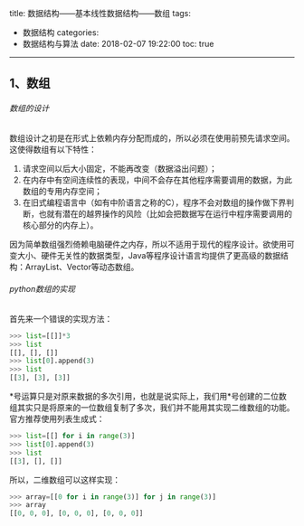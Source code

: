 title: 数据结构——基本线性数据结构——数组
tags:
  - 数据结构
categories:
  - 数据结构与算法
date: 2018-02-07 19:22:00
toc: true
---
## 1、数组

###### 数组的设计

数组设计之初是在形式上依赖内存分配而成的，所以必须在使用前预先请求空间。这使得数组有以下特性：
1. 请求空间以后大小固定，不能再改变（数据溢出问题）；
2. 在内存中有空间连续性的表现，中间不会存在其他程序需要调用的数据，为此数组的专用内存空间；
3. 在旧式编程语言中（如有中阶语言之称的C），程序不会对数组的操作做下界判断，也就有潜在的越界操作的风险（比如会把数据写在运行中程序需要调用的核心部分的内存上）。

因为简单数组强烈倚赖电脑硬件之内存，所以不适用于现代的程序设计。欲使用可变大小、硬件无关性的数据类型，Java等程序设计语言均提供了更高级的数据结构：ArrayList、Vector等动态数组。

###### python数组的实现
首先来一个错误的实现方法：
```python
>>> list=[[]]*3
>>> list
[[], [], []]
>>> list[0].append(3)
>>> list
[[3], [3], [3]]
```
	
\*号运算只是对原来数据的多次引用，也就是说实际上，我们用*号创建的二位数组其实只是将原来的一位数组复制了多次，我们并不能用其实现二维数组的功能。
官方推荐使用列表生成式：
```python
>>> list=[[] for i in range(3)]
>>> list[0].append(3)
>>> list
[[3], [], []]
```

所以，二维数组可以这样实现：
```python
>>> array=[[0 for i in range(3)] for j in range(3)]
>>> array
[[0, 0, 0], [0, 0, 0], [0, 0, 0]]
```